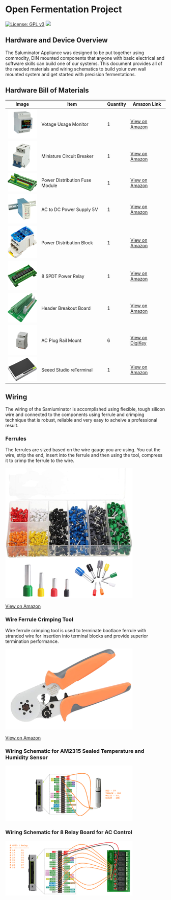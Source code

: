 # Open Fermentation Project

[![License: GPL v3](https://img.shields.io/badge/License-GPLv3-blue.svg)](https://www.gnu.org/licenses/gpl-3.0)&nbsp;<img src="https://img.shields.io/badge/OFS v1-Open%20Fermentation%20Project%20v1-yellowgreen">

## Hardware and Device Overview

The Saluminator Appliance was designed to be put together using commodity, DIN mounted components that anyone with basic electrical and software skills can build one of our systems. This document provides all of the needed materials and wiring schematics to build yoiur own wall mounted system and get started with precision fermentations.

## Hardware Bill of Materials

| Image                                                                | Item                           | Quantity | Amazon Link                                                                                                                                                                                                                                                                                                                                                                                                                                                        |
| -------------------------------------------------------------------- | ------------------------------ | -------- | ------------------------------------------------------------------------------------------------------------------------------------------------------------------------------------------------------------------------------------------------------------------------------------------------------------------------------------------------------------------------------------------------------------------------------------------------------------------ |
| <img src="../assets/hardware_voltmeter_trans.png" width="100"/>      | Votage Usage Monitor           | 1        | [View on Amazon](https://www.amazon.com/gp/product/B094F98PYF/ref=ppx_yo_dt_b_search_asin_title?ie=UTF8&psc=1)                                                                                                                                                                                                                                                                                                                                                     |
| <img src="../assets/hardware_circuitbreaker_trans.png" width="100"/> | Miniature Circuit Breaker      | 1        | [View on Amazon](https://www.amazon.com/gp/product/B07JCDR17D/ref=ppx_yo_dt_b_search_asin_title?ie=UTF8&psc=1)                                                                                                                                                                                                                                                                                                                                                     |
| <img src="../assets/hardware_powerdist_trans.png" width="100"/>      | Power Distribution Fuse Module | 1        | [View on Amazon](https://www.amazon.com/gp/product/B01FCVZ3JE/ref=ppx_yo_dt_b_search_asin_title?ie=UTF8&psc=1)                                                                                                                                                                                                                                                                                                                                                     |
| <img src="../assets/hardware_dcbuck_trans.png" width="100"/>         | AC to DC Power Supply 5V       | 1        | [View on Amazon](https://www.amazon.com/gp/product/B005T6SAJI/ref=ppx_yo_dt_b_search_asin_title?ie=UTF8&th=1)                                                                                                                                                                                                                                                                                                                                                      |
| <img src="../assets/hardware_distblock_trans.png" width="100"/>      | Power Distribution Block       | 1        | [View on Amazon](https://www.amazon.com/gp/product/B08LHGVS7N/ref=ppx_yo_dt_b_search_asin_image?ie=UTF8&psc=1)                                                                                                                                                                                                                                                                                                                                                     |
| <img src="../assets/hardware_8Relay_trans.png" width="100"/>         | 8 SPDT Power Relay             | 1        | [View on Amazon](https://www.amazon.com/gp/product/B00M1MC3ZU/ref=ppx_yo_dt_b_search_asin_image?ie=UTF8&psc=1)                                                                                                                                                                                                                                                                                                                                                     |
| <img src="../assets/hardware_headerbreakout_trans.png" width="100"/> | Header Breakout Board          | 1        | [View on Amazon](https://www.amazon.com/gp/product/B074THMST3/ref=ppx_yo_dt_b_search_asin_title?ie=UTF8&psc=1)                                                                                                                                                                                                                                                                                                                                                     |
| <img src="../assets/hardware_acplug_trans.png" width="100"/>         | AC Plug Rail Mount             | 6        | [View on DigiKey](https://www.digikey.com/en/products/detail/phoenix-contact/0804165/10449732)                                                                                                                                                                                                                                                                                                                                                                     |
| <img src="../assets/hardware_reterminal_trans.png" width="100"/>     | Seeed Studio reTerminal        | 1        | [View on Amazon](https://www.amazon.com/Seeed-Studio-reTerminal-Multi-Touch-Connectivity/dp/B096ZXDRK9/ref=sr_1_1_sspa?crid=25NOBLG3NBI5Z&keywords=seeed%2Breterminal&qid=1644895981&sprefix=seeed%2Bre%2Caps%2C165&sr=8-1-spons&spLa=ZW5jcnlwdGVkUXVhbGlmaWVyPUEyMlBORlhZQlRTQlpIJmVuY3J5cHRlZElkPUEwMjI3MTA3M1E2RFZETjhKMldNMCZlbmNyeXB0ZWRBZElkPUEwNDY4NjU0SzZHMU0yMFFVQzc2JndpZGdldE5hbWU9c3BfYXRmJmFjdGlvbj1jbGlja1JlZGlyZWN0JmRvTm90TG9nQ2xpY2s9dHJ1ZQ&th=1) |

## Wiring

The wiring of the Samluminator is accomplished using flexible, tough silicon wire and connected to the components using ferrule and crimping technique that is robust, reliable and very easy to acheive a professional result.

### Ferrules

The ferrules are sized based on the wire gauge you are using. You cut the wire, strip the end, insert into the ferrule and then using the tool, compress it to crimp the ferrule to the wire.

<img src="../assets/hardware_ferrules_trans.png" width="400"/>

[View on Amazon](https://www.amazon.com/gp/product/B07DWQ34QR/ref=ppx_yo_dt_b_search_asin_title?ie=UTF8&psc=1)

### Wire Ferrule Crimping Tool

Wire ferrule crimping tool is used to terminate bootlace ferrule with stranded wire for insertion into terminal blocks and provide superior termination performance.

<img src="../assets/hardware_crimper_trans.png" width="400"/>

[View on Amazon](https://www.amazon.com/IWISS-Self-adjusting-Hexagonal-AWG23-10-End-sleeves/dp/B00H950AK4/ref=pd_bxgy_1/133-1670461-0417717?pd_rd_w=LbGxv&pf_rd_p=6b3eefea-7b16-43e9-bc45-2e332cbf99da&pf_rd_r=MD0HCV4WACCEFB882M6R&pd_rd_r=e6f5cbed-6ce5-440c-9a1d-14d2de9da7a1&pd_rd_wg=aTqDM&pd_rd_i=B00H950AK4&psc=1)

### Wiring Schematic for AM2315 Sealed Temperature and Humidity Sensor

<img src="../assets/SaluminatorV4_AM2315_Pinout_ReTerminal_Header.png" width="400"/>

### Wiring Schematic for 8 Relay Board for AC Control

<img src="../assets/SaluminatorV4_Relay_Pinout_ReTerminal_Header.png" width="400"/>
